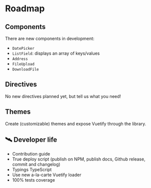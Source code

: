 # Roadmap

## Components

There are new components in development:

- `DatePicker`
- `ListField`: displays an array of keys/values
- `Address`
- `FileUpload`
- `DownloadFile`

## Directives

No new directives planned yet, but tell us what you need!

## Themes

Create (customizable) themes and expose Vuetify through the library.

## 🛰️ Developer life

- Contribution guide
- True deploy script (publish on NPM, publish docs, Github release, commit and changelog)
- Typings TypeScript
- Use new a-la-carte Vuetify loader
- 100% tests coverage
